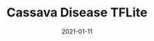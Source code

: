 ---
layout: project
type: project
image: images/cassava-disease-tflite.jpg
title: Cassava Disease TFLite
projecturl: https://github.com/rpnugroho/cassava-disease-tflite
permalink: projects/cassava-disease-tflite
# All dates must be YYYY-MM-DD format!
date: 2021-01-11
labels:
  - TensorFlow
  - TFLite
  - Android
summary: Simple implementation of cassava disease identification for mobile device. We train efficientnet_lite3 model using tflite-model-maker and create simple android app.
---